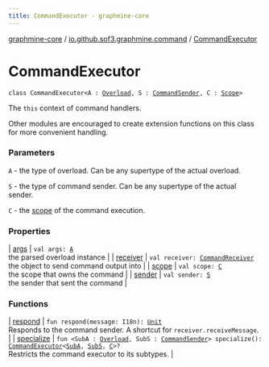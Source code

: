 ```yaml
---
title: CommandExecutor - graphmine-core
---
```


[graphmine-core](../../index.html) / [io.github.sof3.graphmine.command](../index.html) / [CommandExecutor](./index.html)

# CommandExecutor

`class CommandExecutor<A : `[`Overload`](../-overload/index.html)`, S : `[`CommandSender`](../-command-sender.html)`, C : `[`Scope`](../../io.github.sof3.graphmine.scope/-scope/index.html)`>`

The `this` context of command handlers.

Other modules are encouraged to create extension functions on this class for more convenient handling.

### Parameters

`A` - the type of overload. Can be any supertype of the actual overload.

`S` - the type of command sender. Can be any supertype of the actual sender.

`C` - the [scope](../../io.github.sof3.graphmine.scope/-scope/index.html) of the command execution.

### Properties

| [args](args.html) | `val args: `[`A`](index.html#A)<br>the parsed overload instance |
| [receiver](receiver.html) | `val receiver: `[`CommandReceiver`](../-command-receiver/index.html)<br>the object to send command output into |
| [scope](scope.html) | `val scope: `[`C`](index.html#C)<br>the scope that owns the command |
| [sender](sender.html) | `val sender: `[`S`](index.html#S)<br>the sender that sent the command |

### Functions

| [respond](respond.html) | `fun respond(message: I18n): `[`Unit`](https://kotlinlang.org/api/latest/jvm/stdlib/kotlin/-unit/index.html)<br>Responds to the command sender. A shortcut for `receiver.receiveMessage`. |
| [specialize](specialize.html) | `fun <SubA : `[`Overload`](../-overload/index.html)`, SubS : `[`CommandSender`](../-command-sender.html)`> specialize(): `[`CommandExecutor`](./index.html)`<`[`SubA`](specialize.html#SubA)`, `[`SubS`](specialize.html#SubS)`, `[`C`](index.html#C)`>?`<br>Restricts the command executor to its subtypes. |


